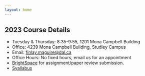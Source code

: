 ```yaml
---
layout: home
---
```


## 2023 Course Details

- Tuesday & Thursday: 8:35-9:55, 1201 Mona Campbell Building
- Office: 4239 Mona Campbell Building, Studley Campus
- Email: finlay.maguire@dal.ca
- Office Hours: No fixed hours, email us for an appointment
- [BrightSpace](https://dal.brightspace.com/d2l/le/content/251023/Home) for assignment/paper review submission.
- [Syallabus](/static_files/2023_syallbus.pdf)

